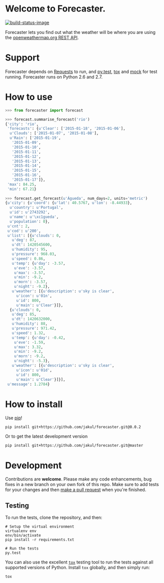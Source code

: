 # Welcome to Forecaster.

[![build-status-image]][travis-url]

Forecaster lets you find out what the weather will be where you are using the [openweathermap.org REST API][openweathermap-rest-api].

# Support
Forecaster depends on [Requests][requests] to run, and [py.test][pytest], [tox][tox] and [mock][mock] for test running. Forecaster runs on Python 2.6 and 2.7.

# How to use
```python
>>> from forecaster import forecast

>>> forecast.summarise_forecast('rio')
{'city': 'rio',
 'forecasts': {u'Clear': ['2015-01-18', '2015-01-06'],
  u'Clouds': ['2015-01-07', '2015-01-08'],
  u'Rain': ['2015-01-19',
   '2015-01-09',
   '2015-01-10',
   '2015-01-11',
   '2015-01-12',
   '2015-01-13',
   '2015-01-14',
   '2015-01-15',
   '2015-01-16',
   '2015-01-17']},
 'max': 84.25,
 'min': 67.21}
 
>>> forecast.get_forecast(u'Águeda', num_days=2, units='metric')
{u'city': {u'coord': {u'lat': 40.5767, u'lon': -8.44933},
  u'country': u'Portugal',
  u'id': u'2743292',
  u'name': u'\xc1gueda',
  u'population': 0},
 u'cnt': 2,
 u'cod': u'200',
 u'list': [{u'clouds': 0,
   u'deg': 87,
   u'dt': 1420545600,
   u'humidity': 95,
   u'pressure': 968.03,
   u'speed': 0.86,
   u'temp': {u'day': -3.57,
    u'eve': -3.57,
    u'max': -3.57,
    u'min': -9.2,
    u'morn': -3.57,
    u'night': -9.2},
   u'weather': [{u'description': u'sky is clear',
     u'icon': u'01n',
     u'id': 800,
     u'main': u'Clear'}]},
  {u'clouds': 0,
   u'deg': 85,
   u'dt': 1420632000,
   u'humidity': 88,
   u'pressure': 971.42,
   u'speed': 1.32,
   u'temp': {u'day': -0.42,
    u'eve': -1.59,
    u'max': 3.32,
    u'min': -9.2,
    u'morn': -9.2,
    u'night': -5.3},
   u'weather': [{u'description': u'sky is clear',
     u'icon': u'01d',
     u'id': 800,
     u'main': u'Clear'}]}],
 u'message': 1.2784}
```

# How to install
Use [pip][pip]!

```
pip install git+https://github.com/jakul/forecaster.git@0.0.2
```

Or to get the latest development version

```
pip install git+https://github.com/jakul/forecaster.git@master
```

# Development
Contributions are **welcome**. Please make any code enhancements, bug fixes in a new branch on your own fork of this repo. Make sure to add tests for your changes and then [make a pull request][make-a-pull-request] when you're finished.

## Testing

To run the tests, clone the repository, and then:

    # Setup the virtual environment
    virtualenv env
    env/bin/activate
    pip install -r requirements.txt

    # Run the tests
    py.test

You can also use the excellent [`tox`][tox] testing tool to run the tests against all supported versions of Python.  Install `tox` globally, and then simply run:

    tox




[openweathermap-rest-api]: http://openweathermap.org/API
[requests]: http://docs.python-requests.org/en/latest/
[tox]: https://tox.readthedocs.org/en/latest/
[build-status-image]: https://travis-ci.org/jakul/forecaster.svg?branch=master
[travis-url]: https://travis-ci.org/jakul/forecaster
[pytest]: http://pytest.org/latest/
[mock]: https://pypi.python.org/pypi/mock
[make-a-pull-request]: https://help.github.com/articles/creating-a-pull-request/
[pip]: https://pypi.python.org/pypi/pip